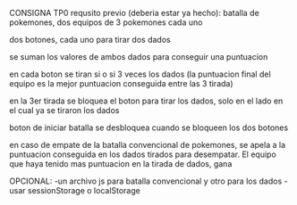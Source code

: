 CONSIGNA TP0
requsito previo (deberia estar ya hecho): batalla de pokemones, dos equipos de 3 pokemones cada uno


dos botones, cada uno para tirar dos dados

se suman los valores de ambos dados para conseguir una puntuacion

en cada boton se tiran si o si 3 veces los dados (la puntuacion final del equipo es la mejor puntuacion conseguida entre las 3 tirada)

en la 3er tirada se bloquea el boton para tirar los dados, solo en el lado en el cual ya se tiraron los dados

boton de iniciar batalla se desbloquea cuando se bloqueen los dos botones

en caso de empate de la batalla convencional de pokemones, se apela a la puntuacion conseguida en los dados tirados para desempatar. El equipo que haya tenido mas puntuacion en la tirada de dados, gana


OPCIONAL: 
-un archivo js para batalla convencional y otro para los dados
-usar sessionStorage o localStorage

